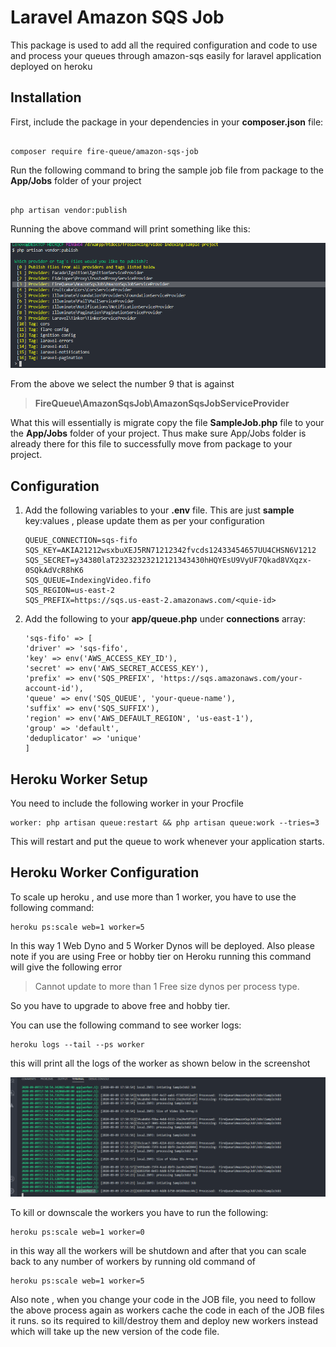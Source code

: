 

# Laravel Amazon SQS Job

  

This package is used to add all the required configuration and code to use and process your queues through amazon-sqs easily for laravel application deployed on heroku
  

## Installation

  

First, include the package in your dependencies in your **composer.json** file:

```

composer require fire-queue/amazon-sqs-job

```

  

Run the following command to bring the sample job file from package to the **App/Jobs** folder of your project

```

php artisan vendor:publish

```

Running the above command will print something like this:

![Screenshot](https://github.com/shujahm/video-indexing/blob/master/documents/Screenshot.png?raw=true)

  

From the above we select the number 9 that is against

> **FireQueue\AmazonSqsJob\AmazonSqsJobServiceProvider**

  

What this will essentially is migrate copy the file **SampleJob.php** file to your the **App/Jobs** folder of your project. Thus make sure App/Jobs folder is already there for this file to successfully move from package to your project.

  

## Configuration

  

1. Add the following variables to your **.env** file. This are just **sample** key:values , please update them as per your configuration

  

	```
	QUEUE_CONNECTION=sqs-fifo
	SQS_KEY=AKIA21212wsxbuXEJ5RN71212342fvcds12433454657UU4CHSN6V1212
	SQS_SECRET=y34380laT23232323212121343430hHQYEsU9VyUF7Qkad8VXqzx-0SQkAdVcR8hK6
	SQS_QUEUE=IndexingVideo.fifo
	SQS_REGION=us-east-2
	SQS_PREFIX=https://sqs.us-east-2.amazonaws.com/<quie-id>
	```

  

2. Add the following to your **app/queue.php** under **connections** array:

	```
	'sqs-fifo' => [
	'driver' => 'sqs-fifo',
	'key' => env('AWS_ACCESS_KEY_ID'),
	'secret' => env('AWS_SECRET_ACCESS_KEY'),
	'prefix' => env('SQS_PREFIX', 'https://sqs.amazonaws.com/your-account-id'),
	'queue' => env('SQS_QUEUE', 'your-queue-name'),
	'suffix' => env('SQS_SUFFIX'),
	'region' => env('AWS_DEFAULT_REGION', 'us-east-1'),
	'group' => 'default',
	'deduplicator' => 'unique'
	]
	```

  

## Heroku Worker Setup

You need to include the following worker in your Procfile

    worker: php artisan queue:restart && php artisan queue:work --tries=3
This will restart and put the queue to work whenever your application starts.

## Heroku Worker Configuration

To scale up heroku , and use more than 1 worker,  you have to use the following command:

    heroku ps:scale web=1 worker=5
In this way 1 Web Dyno and 5 Worker Dynos will be deployed. Also please note if you are using Free or hobby tier on Heroku running this command will give the following error

> Cannot update to more than 1 Free size dynos per process type.

So you have to upgrade to above free and hobby tier.

You can use the following command to see worker logs:

    heroku logs --tail --ps worker
    
this will print all the logs of the worker as shown below in the screenshot

![enter image description here](https://github.com/shujahm/video-indexing/blob/master/documents/Screenshot1.png?raw=true)

To kill or downscale the workers you have to run the following:

    heroku ps:scale web=1 worker=0

in this way all the workers will be shutdown and after that you can scale back to any number of workers by running old command of 

    heroku ps:scale web=1 worker=5

Also note , when you change your code in the JOB file, you need to follow the above process again as workers cache the code in each of the JOB files it runs. so its required to kill/destroy them and deploy new workers instead which will take up the new version of the code file.


